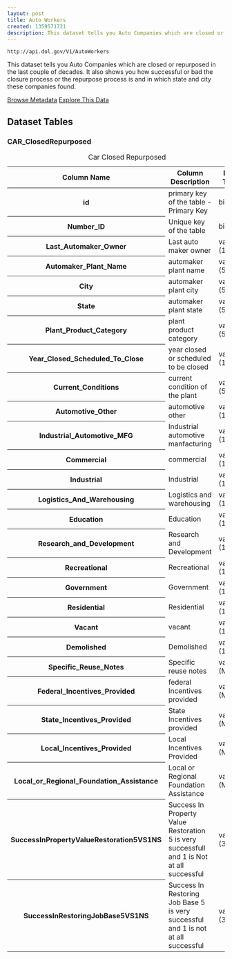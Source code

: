 ```yaml
---
layout: post
title: Auto Workers
created: 1359571721
description: This dataset tells you Auto Companies which are closed or repurposed in the last couple of decades.
---
```


```
http://api.dol.gov/V1/AutoWorkers
```

<p>This dataset tells you Auto Companies which are closed or repurposed in the last couple of decades. It also shows you how successful or bad the closure process or the repurpose process is and in which state and city these companies found.</p>

<a href ="http://api.dol.gov/V1/AutoWorkers/$metadata" class="button radius button_dataset">Browse Metadata</a>
<a href ="https://devtools.dol.gov/APISampler/Home/Index1?datasetName=Auto%20Workers%20Dataset" class="button radius button_dataset">Explore This Data</a>

## Dataset Tables  

<h3>CAR_ClosedRepurposed</h3>
<table summary="Car Closed Repurposed - Auto Workers">
	<caption>Car Closed Repurposed</caption>
	<thead>
		<tr>
			<th scope="col">Column Name</th>
			<th scope="col">Column Description</th>
			<th scope="col">Data Type</th>
		</tr>
	</thead>
	<tbody>
		<tr>
			<th scope="row">id</th>
			<td>primary key of the table - Primary Key</td>
			<td>bigint</td>
		</tr>
		<tr>
			<th scope="row">Number_ID</th>
			<td>Unique key of the table</td>
			<td>bigint</td>
		</tr>
		<tr>
			<th scope="row">Last_Automaker_Owner</th>
			<td>Last auto maker owner</td>
			<td>varchar (150)</td>
		</tr>
		<tr>
			<th scope="row">Automaker_Plant_Name</th>
			<td>automaker plant name</td>
			<td>varchar (500)</td>
		</tr>
		<tr>
			<th scope="row">City</th>
			<td>automaker plant city</td>
			<td>varchar (50)</td>
		</tr>
		<tr>
			<th scope="row">State</th>
			<td>automaker plant state</td>
			<td>varchar (50)</td>
		</tr>
		<tr>
			<th scope="row">Plant_Product_Category</th>
			<td>plant product category</td>
			<td>varchar (50)</td>
		</tr>
		<tr>
			<th scope="row">Year_Closed_Scheduled_To_Close</th>
			<td>year closed or scheduled to be closed</td>
			<td>varchar (10)</td>
		</tr>
		<tr>
			<th scope="row">Current_Conditions</th>
			<td>current condition of the plant</td>
			<td>varchar (50)</td>
		</tr>
		<tr>
			<th scope="row">Automotive_Other</th>
			<td>automotive other</td>
			<td>varchar (10)</td>
		</tr>
		<tr>
			<th scope="row">Industrial_Automotive_MFG</th>
			<td>Industrial automotive manfacturing</td>
			<td>varchar (10)</td>
		</tr>
		<tr>
			<th scope="row">Commercial</th>
			<td>commercial</td>
			<td>varchar (10)</td>
		</tr>
		<tr>
			<th scope="row">Industrial</th>
			<td>Industrial</td>
			<td>varchar (10)</td>
		</tr>
		<tr>
			<th scope="row">Logistics_And_Warehousing</th>
			<td>Logistics and warehousing</td>
			<td>varchar (10)</td>
		</tr>
		<tr>
			<th scope="row">Education</th>
			<td>Education</td>
			<td>varchar (10)</td>
		</tr>
		<tr>
			<th scope="row">Research_and_Development</th>
			<td>Research and Development</td>
			<td>varchar (10)</td>
		</tr>
		<tr>
			<th scope="row">Recreational</th>
			<td>Recreational</td>
			<td>varchar (10)</td>
		</tr>
		<tr>
			<th scope="row">Government</th>
			<td>Government</td>
			<td>varchar (10)</td>
		</tr>
		<tr>
			<th scope="row">Residential</th>
			<td>Residential</td>
			<td>varchar (10)</td>
		</tr>
		<tr>
			<th scope="row">Vacant</th>
			<td>vacant</td>
			<td>varchar (10)</td>
		</tr>
		<tr>
			<th scope="row">Demolished</th>
			<td>Demolished</td>
			<td>varchar (10)</td>
		</tr>
		<tr>
			<th scope="row">Specific_Reuse_Notes</th>
			<td>Specific reuse notes</td>
			<td>varchar (Max)</td>
		</tr>
		<tr>
			<th scope="row">Federal_Incentives_Provided</th>
			<td>federal Incentives provided</td>
			<td>varchar (Max)</td>
		</tr>
		<tr>
			<th scope="row">State_Incentives_Provided</th>
			<td>State Incentives provided</td>
			<td>varchar (Max)</td>
		</tr>
		<tr>
			<th scope="row">Local_Incentives_Provided</th>
			<td>Local Incentives Provided</td>
			<td>varchar (Max)</td>
		</tr>
		<tr>
			<th scope="row">Local_or_Regional_Foundation_Assistance</th>
			<td>Local or Regional Foundation Assistance</td>
			<td>varchar (Max)</td>
		</tr>
		<tr>
			<th scope="row">SuccessInPropertyValueRestoration5VS1NS</th>
			<td>Success In Property Value Restoration 5 is very successfull and 1 is Not at all successful</td>
			<td>varchar (30)</td>
		</tr>
		<tr>
			<th scope="row">SuccessInRestoringJobBase5VS1NS</th>
			<td>Success In Restoring Job Base 5 is very successful and 1 is not at all successful</td>
			<td>varchar (30)</td>
		</tr>
	</tbody>
</table>
